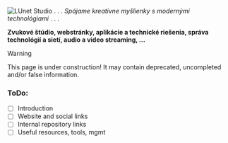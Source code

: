 ![LUnet Studio](https://lunet.studio/i/show/0x96/internal/media/lunet-studio_logo-full.png)  . . . _Spájame kreatívne myšlienky s modernými technológiami_ . . .

**Zvukové štúdio, webstránky, aplikácie a technické riešenia, správa technológií a sietí, audio a video streaming, ...**

> [!WARNING]
> This page is under construction! It may contain deprecated, uncompleted and/or false information.


### ToDo:
- [ ] Introduction
- [ ] Website and social links
- [ ] Internal repository links
- [ ] Useful resources, tools, mgmt

<!--

**Here are some ideas to get you started:**

🙋‍♀️ A short introduction - what is your organization all about?
🌈 Contribution guidelines - how can the community get involved?
👩‍💻 Useful resources - where can the community find your docs? Is there anything else the community should know?
🍿 Fun facts - what does your team eat for breakfast?
🧙 Remember, you can do mighty things with the power of [Markdown](https://docs.github.com/github/writing-on-github/getting-started-with-writing-and-formatting-on-github/basic-writing-and-formatting-syntax)
-->
